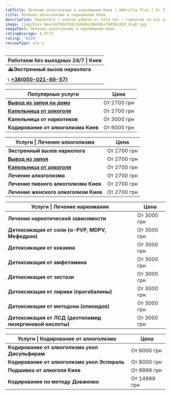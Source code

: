 ```yaml
---
tabTitle: Лечение алкоголизма и наркомании Киев | Umbrella Plus | От 2700 грн
title: Лечение алкоголизма и наркомании Киев
description: Наркологи с опытом работы от пяти лет – гарантия на все услуги!
image: /img/Kiev New/ebf6bbf6812e669e29e09ba76038c020_high.jpg
imageText: Лечение алкоголизма и наркомании Киев
ratingAvarage: 4.97/5
rating: '6324'
reviewType: alk-1
---
```


| Работаем без выходных 24/7 \| Киев          |
| ------------------------------------------- |
| 🚑**Экстренный вызов нарколога**            |
| 📞 **[+38(050-021-69-57)](tel:0500216957)** |

| Популярные услуги                                                | Цена        |
| ---------------------------------------------------------------- | ----------- |
| **[Вывод из запоя на дому](Vivod-iz-zapoia-na-domy-kiev)**       | От 2700 грн |
| **[Капельница от алкоголя](Kapelnica_ot_alkogola_na_domy_kiev)** | От 2700 грн |
| **Капельница от наркотиков**                                     | От 3000 грн |
| **Кодирование от алкоголизма Киев**                              | От 6000 грн |

| Услуги \| Лечение алкоголизма                            | Цена        |
| -------------------------------------------------------- | ----------- |
| **Экстренный вызов нарколога**                           | От 2700 грн |
| **[Вывод из запоя](Vivod-iz-zapoia-kiev)**               | От 2700 грн |
| **[Капельница от алкоголя](Kapelnica_ot_alkogola_kiev)** | От 2700 грн |
| **Лечение алкоголизма**                                  | От 2700 грн |
| **Лечение пивного алкоголизма Киев**                     | От 2700 грн |
| **Лечение женского алкоголизм Киев**                     | От 2700 грн |

| Услуги \| Лечение наркомании                              | Цена        |
| --------------------------------------------------------- | ----------- |
| **Лечение наркотической зависимости**                     | От 3000 грн |
| **Детоксикация от соли (α-PVP, MDPV, Мефедрон)**          | От 3000 грн |
| **Детоксикация от кокаина**                               | От 3000 грн |
| **Детоксикация от амфетамина**                            | От 3000 грн |
| **Детоксикация от экстази**                               | От 3000 грн |
| **Детоксикация от лирики (прегабалины)**                  | От 3000 грн |
| **Детоксикация от методона (опиоидов)**                   | От 3000 грн |
| **Детоксикация от ЛСД (диэтиламид лизергиновой кислоты)** | От 3000 грн |

| Услуги \| Кодирование от алкоголизма            | Цена         |
| ----------------------------------------------- | ------------ |
| **Кодирование от алкоголизма укол Дисульфирам** | От 6000 грн  |
| **Кодирование от алкоголизма укол Эспераль**    | От 8000 грн  |
| **Подшивка от алкоголя Киев**                   | От 9999 грн  |
| **Кодирование по методу Довженко**              | От 14999 грн |

